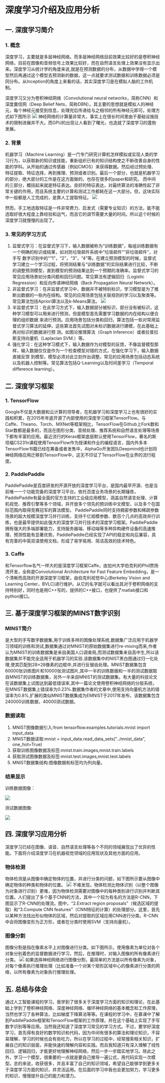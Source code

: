 # 深度学习介绍及应用分析
## 一. 深度学习简介
### 1. 概念
深度学习，主要就是多层神经网络。而多层神经网络目前效果比较好的是卷积神经网络，目前在图像和音频信号上效果比较好，而在自然语言处理上效果没有显示出来。深度学习从统计学的角度来说,就是在预测数据的分布，从数据中学得一个模型然后再通过这个模型去预测新的数据，这一点就要求测试数据和训练数据必须是同分布。从Inception的角度上来看的话，其实深度学习是在模拟人脑的工作机制。

深度学习又分为卷积神经网络（Convolutional neural networks，简称CNN）和深度置信网（Deep Belief Nets，简称DBN）。其主要的思想就是模拟人的神经元，每个神经元接受到信息，处理完后传递给与之相邻的所有神经元即可。处理方式如下图所示
![](image/1.png)
神经网络的计算量非常大，事实上在很长时间里由于基础设施技术的限制进展并不大。而GPU的出现让人看到了曙光，也造就了深度学习的蓬勃发展。
### 2. 背景
机器学习（Machine Learning）是一门专门研究计算机怎样模拟或实现人类的学习行为，以获取新的知识或技能，重新组织已有的知识结构使之不断改善自身的性能的学科。从开始的通过传感器（例如CMOS）来获得数据。然后经过预处理、特征提取、特征选择，再到推理、预测或者识别。最后一个部分，也就是机器学习的部分，绝大部分的工作是在这方面做的，也存在很多的paper和研究。
而中间的三部分，概括起来就是特征表达。良好的特征表达，对最终算法的准确性起了非常关键的作用，而且系统主要的计算和测试工作都耗在这一大部分。但，这块实际中一般都是人工完成的，是靠人工提取特征。
![](image/2.png)

然而，手工地选取特征是一件非常费力、启发式（需要专业知识）的方法，能不能选取好很大程度上靠经验和运气，而且它的调节需要大量的时间。所以这个时候的深度学习就慢慢的出现了。
### 3. 常见的学习方式
1. 监督式学习：在监督式学习下，输入数据被称为“训练数据”，每组训练数据有一个明确的标识或结果，如对防垃圾邮件系统中“垃圾邮件”“非垃圾邮件”，对手写 数字识别中的”“1”，“2”，“3”，“4”等。在建立预测模型的时候，监督式学习建立一个学习过程，将预测结果与“训练数据”的实际结果进行比较，不断
 的调整预测模型，直到模型的预测结果达到一个预期的准确率。监督式学习的常见应用场景如分类问题和回归问题。常见算法有逻辑回归（Logistic Regression）和反向传递神经网络（Back Propagation Neural Network）。
2. 非监督式学习：在非监督式学习中，数据并不被特别标识，学习模型是为了推断出数据的一些内在结构。常见的应用场景包括关联规则的学习以及聚类等。常见算法包括Apriori算法以及k-Means算法。
![](image/3.png)
3. 半监督式学习：在此学习方式下，输入数据部分被标识，部分没有被标识，这种学习模型可以用来进行预测，但是模型首先需要学习数据的内在结构以便合理的组织数据 来进行预测。应用场景包括分类和回归，算法包括一些对常用监督式学习算法的延伸，这些算法首先试图对未标识数据进行建模，在此基础上再对标识的数据进行预 测。如图论推理算法（Graph Inference）或者拉普拉斯支持向量机（Laplacian SVM.）等。
4. 强化学习：在这种学习模式下，输入数据作为对模型的反馈，不像监督模型那样，输入数据仅仅是作为一个检查模型对错的方式，在强化学习下，输入数据直接反馈 到模型，模型必须对此立刻作出调整。常见的应用场景包括动态系统以及机器人控制等。常见算法包括Q-Learning以及时间差学习（Temporal difference learning）。
## 二. 深度学习框架
### 1. TensorFlow  
Google不仅是大数据和云计算的领导者，在机器学习和深度学习上也有很好的实践和积累，在2015年年底开源了内部使用的深度学习框架TensorFlow。与Caffe、Theano、Torch、MXNet等框架相比，TensorFlow在Github上Fork数和Star数都是最多的，而且在图形分类、音频处理、推荐系统和自然语言处理等场景下都有丰富的应用。最近流行的Keras框架底层默认使用TensorFlow，著名的斯坦福CS231n课程使用TensorFlow作为授课和作业的编程语言，国内外多本TensorFlow书籍已经在筹备或者发售中，AlphaGo开发团队Deepmind也计划将神经网络应用迁移到TensorFlow中，这无不印证了TensorFlow在业界的流行程度。
### 2. PaddlePaddle
PaddlePaddle是百度研发的开源开放的深度学习平台，是国内最早开源、也是当前唯一一个功能完备的深度学习平台。依托百度业务场景的长期锤炼，PaddlePaddle有最全面的官方支持的工业级应用模型，涵盖自然语言处理、计算机视觉、推荐引擎等多个领域，并开放多个领先的预训练中文模型，以及多个在国际范围内取得竞赛冠军的算法模型。
PaddlePaddle同时支持稠密参数和稀疏参数场景的超大规模深度学习并行训练，支持千亿规模参数、数百个几点的高效并行训练，也是最早提供如此强大的深度学习并行技术的深度学习框架。PaddlePaddle拥有强大的多端部署能力，支持服务器端、移动端等多种异构硬件设备的高速推理，预测性能有显著优势。PaddlePaddle已经实现了API的稳定和向后兼容，具有完善的中英双语使用文档，形成了易学易用、简洁高效的技术特色。
### 3. Caffe
和Tensorflow名气一样大的是深度学习框架Caffe，由加州大学伯克利的Phd贾扬清开发，全称是Convolutional Architecture for Fast Feature Embedding，是一个清晰而高效的开源深度学习框架，由伯克利视觉中心(Berkeley Vision and Learning Center，BVLC)进行维护。从它的名字就可以看出其对于卷积网络的支持特别好，同时也是用C++写的，提供的C++接口，也提供了matlab接口和python接口。 
## 三. 基于深度学习框架的MINST数字识别
### MINST简介
是大型的手写数字数据集,用于训练多样的图像处理系统,数据集广泛应用于机器学习领域的训练和测试,数据集通过对MNIST的原始数据集进行re-mixing而来,作者认为MNIST的训练数据集是来自美国人口调查局,而测试数据集来自高中生,所以该数据集并不能完全适用于机器学习的实验.该数据集中的NIST黑白图通过归一化处理,使其匹配到28×28像素的边框中,并进行反锯齿处理。MNIST数据集包含60000张训练图片和10000张测试图片,其中一半的训练数据和一半的测试数据取自MNIST的训练数据集，另外一半来自MNIST的测试数据集。有大量的科技论文在该数据集上试图达到最低错误率,其中一篇论文使用卷积神经网络的分层系统，在MNIST数据集上错误率为0.23%.数据集作者的文章中,使用支持向量机方法的错误率为0.8%,扩展的类似MNIST数据集成为EMNIST于2017年发布，该数据集包含240000训练数据，40000测试数据。
### 数据读取
1. MNIST图像数据引入:from tensorflow.examples.tutorials.mnist import input_data
2. MNIST数据读取:mnist = input_data.read_data_sets("../mnist_data", one_hot=True)
3. 获取训练图像数据及标签:mnist.train.images,mnist.train.labels
4. 获取测试图像数据及标签:mnist.test.images,mnist.test.labels
5. MNIST数据集结构:图像数据和标签均为列向量。
### 结果显示
训练数据图像：

![](image/4.png)

测试数据图像:

![](image/5.png)
## 四. 深度学习应用分析
深度学习已经在图像、语音、自然语言处理等各个不同的领域展现出了优异的性能。下面将介绍深度学习在机器视觉领域的应用现状及其他方面的应用。
### 物体检测
物体检测是从图像中确定物体的位置，并进行分类的问题，如下图所示要从图像中确定物体的种类和物体的位置。
![](image/6.png)
不难发现，物体检测比物体识别（以整个图像为对象进行识别）更难，因为物体检测需要对图像中的每种类别进行识别并判断其位置。人们提出了多个基于CNN的方法，其中一个较为有名的方法是R-CNN，下图显示了R-CNN的处理流。图中，“2.Extract region proposals”（候选区域的提取）和“3.Compute CNN features”（CNN特征的计算）的处理部分。这里，首先以某种方法找出形似物体的区域，然后对提取的区域应用CNN进行分类。R-CNN中会将图像变形为正方形，或者在分类时使用SVM（支持向量机）。
### 图像分割
图像分割是指在像素水平上对图像进行分类。如下图所示，使用像素为单位对各个对象分别着色的监督数据进行学习，然后，在推理时，对输入图像的所有像素进行分类。
![](image/7.png)
如果选择神经网络进行图像分割，最简单的方法是以所有像素为对象，对每个像素执行推理处理（比如准备一个对某个矩形区域中心的像素进行分类的网络，以所有像素为对象执行推理处理。
## 五. 总结与体会
通过人工智能课程的学习，我学到了很多关于深度学习方面的知识和理论，在此基础上学到了卷积神经网络、深度神经网络、循环神经网络的基本概念和工作原理，当然也学习了各种算法，比如梯度下降算法等等。在课程的学习中，在慕课中了解到PaddlePaddle框架和TensorFlow框架的工作原理，并在这个基础上实现了手写数字识别等等应用。当然我还知道了深度学习常见的学习方式。不过，要学好深度学习，首先得有良好的数学知识和代码，因为中间有很多的算法和理论知识，不容易理解，学习的时候也会有些吃力，所以在学习的过程中，经常搜索相关知识，扩展自己的知识层面，并能快速的理解内容和实践。而且我知道只有深入理解了线性回归、逻辑回归，才能更好地理解神经网络，然后一步一步踏实地学习。除此之外，学习一个模型，很重要的一点就是要自己推导一遍公式，用代码实现一次模型。总的来说，收获很多，并且丰富了自己的知识领域，希望自己能够学到更多关于深度学习方面的知识，并灵活运用。在后面的学习中我也会更加努力，学习更多的知识，慢慢提升自己的能力和潜力。